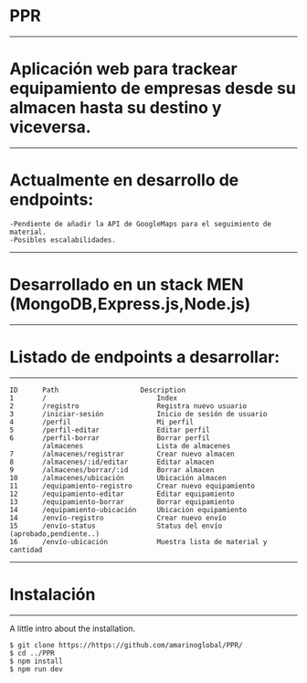 # PPR
***

# Aplicación web para trackear equipamiento de empresas desde su almacen hasta su destino y viceversa.
***

# Actualmente en desarrollo de endpoints:
    -Pendiente de añadir la API de GoogleMaps para el seguimiento de material.
    -Posibles escalabilidades.
***

# Desarrollado en un stack MEN (MongoDB,Express.js,Node.js)
***


# Listado de endpoints a desarrollar:    
***
```
ID	    Path	                Description
1	    /                           Index
2	    /registro	                Registra nuevo usuario
3	    /iniciar-sesión	            Inicio de sesión de usuario
4	    /perfil                     Mi perfil
5	    /perfil-editar              Editar perfil
6	    /perfil-borrar              Borrar perfil
        /almacenes                  Lista de almacenes
7	    /almacenes/registrar        Crear nuevo almacen
8	    /almacenes/:id/editar       Editar almacen
9	    /almacenes/borrar/:id       Borrar almacen
10	    /almacenes/ubicación        Ubicación almacen
11	    /equipamiento-registro      Crear nuevo equipamiento
12	    /equipamiento-editar        Editar equipamiento
13	    /equipamiento-borrar        Borrar equipamiento
14	    /equipamiento-ubicación     Ubicación equipamiento
14	    /envío-registro	            Crear nuevo envío
15	    /envío-status	            Status del envío (aprobado,pendiente..)
16	    /envío-ubicación            Muestra lista de material y cantidad

```
***

# Instalación
***
A little intro about the installation. 
```
$ git clone https://https://github.com/amarinoglobal/PPR/
$ cd ../PPR
$ npm install
$ npm run dev
